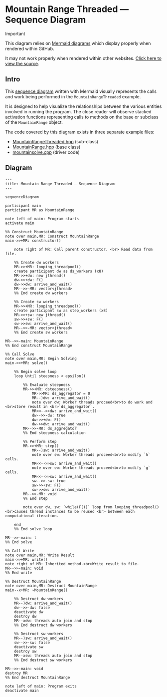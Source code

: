 # Mountain Range Threaded — Sequence Diagram

> [!IMPORTANT]
> This diagram relies on [Mermaid diagrams](https://mermaid.js.org/) which display properly when rendered within GitHub.
>
> It may not work properly when rendered within other websites. [Click here to view the source](https://github.com/BYUHPC/sci-comp-course-example-cxx/blob/main/docs/MountainRangeThreaded-sequence-diagram.md).

## Intro

This [sequence diagram](https://mermaid.js.org/syntax/sequenceDiagram.html#sequence-diagrams) written with Mermaid visually represents
the calls and work being performed in the `MountainRangeThreaded` example.

It is designed to help visualize the relationships between
the various entities involved in running the program. The close reader will observe stacked activation functions representing calls
to methods on the base or subclass of the `MountainRange` object.

The code covered by this diagram exists in three separate example files:
* [MountainRangeThreaded.hpp](../src/MountainRangeThreaded.hpp) (sub-class)
* [MountainRange.hpp](../src/MountainRange.hpp) (base class)
* [mountainsolve.cpp](../src/mountainsolve.cpp) (driver code)

## Diagram

```mermaid
---
title: Mountain Range Threaded — Sequence Diagram
---

sequenceDiagram

participant main
participant MR as MountainRange

note left of main: Program starts
activate main

%% Construct MountainRange
note over main,MR: Construct MountainRange
main->>+MR: constructor()

    note right of MR: Call parent constructor. <br> Read data from file.

    %% Create dw workers
    MR->>+MR: looping_threadpool()
    create participant dw as ds_workers (x8)
    MR->>+dw: new jthread()
    dw->>+dw: F()
    dw->>dw: arrive_and_wait()
    MR-->>-MR: vector<jthread>
    %% End create dw workers

    %% Create sw workers
    MR->>+MR: looping_threadpool()
    create participant sw as step_workers (x8)
    MR->>+sw: new jthread()
    sw->>+sw: F()
    sw->>sw: arrive_and_wait()
    MR-->>-MR: vector<jthread>
    %% End create sw workers

MR-->>-main: MountainRange
%% End construct MountainRange

%% Call Solve
note over main,MR: Begin Solving
main->>+MR: solve()

    %% Begin solve loop
    loop Until steepness < epsilon()

        %% Evaluate steepness
        MR->>+MR: dsteepness()
            MR->>MR: ds_aggregator = 0
            MR--)dw: arrive_and_wait()
            note over dw: Worker threads proceed<br>to do work and <br>store result in <br>`ds_aggregator`.
            MR<<-->>dw: arrive_and_wait()
            dw-->>-dw: true
            dw->>+dw: F()
            dw->>dw: arrive_and_wait()
        MR-->>-MR: ds_aggregator
        %% End steepness calculation

        %% Perform step
        MR->>+MR: step()
            MR--)sw: arrive_and_wait()
            note over sw: Worker threads proceed<br>to modify `h` cells.
            MR<<-->>sw: arrive_and_wait()
            note over sw: Worker threads proceed<br>to modify `g` cells.
            MR<<-->>sw: arrive_and_wait()
            sw-->>-sw: true
            sw->>+sw: F()
            sw->>sw: arrive_and_wait()
        MR-->>-MR: void
        %% End step

        note over dw, sw: `while(F())` loop from looping_threadpool()<br>causes thread instances to be reused <br> between each computational iteration.

    end
    %% End solve loop

MR-->>-main: t
%% End solve

%% Call Write
note over main,MR: Write Result
main->>+MR: write()
note right of MR: Inherited method.<br>Write result to file.
MR-->>-main: void
%% End write

%% Destruct MountainRange
note over main,MR: Destruct MountainRange
main--x+MR: ~MountainRange()

    %% Destruct dw workers
    MR--)dw: arrive_and_wait()
    dw-->>-dw: false
    deactivate dw
    destroy dw
    MR--xdw: threads auto join and stop
    %% End destruct dw workers

    %% Destruct sw workers
    MR--)sw: arrive_and_wait()
    sw-->>-sw: false
    deactivate sw
    destroy sw
    MR--xsw: threads auto join and stop
    %% End destruct sw workers

MR-->>-main: void
destroy MR
%% End destruct MountainRange

note left of main: Program exits
deactivate main
```
